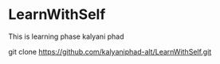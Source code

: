 # LearnWithSelf
This is learning phase kalyani phad

git clone https://github.com/kalyaniphad-alt/LearnWithSelf.git